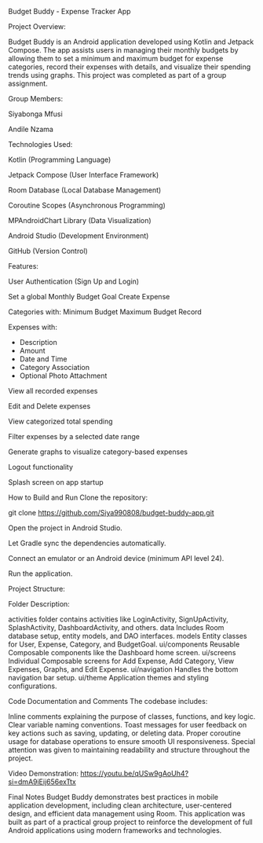 

Budget Buddy - Expense Tracker App

Project Overview:

Budget Buddy is an Android application developed using Kotlin and Jetpack Compose. The app assists users in managing their monthly budgets by allowing them to set a minimum and maximum budget for expense categories, record their expenses with details, and visualize their spending trends using graphs. This project was completed as part of a group assignment.

Group Members: 

Siyabonga Mfusi 

Andile Nzama


Technologies Used: 

Kotlin (Programming Language) 

Jetpack Compose (User Interface Framework) 

Room Database (Local Database Management) 

Coroutine Scopes (Asynchronous Programming) 

MPAndroidChart Library (Data Visualization) 

Android Studio (Development Environment) 

GitHub (Version Control)


Features: 

User Authentication (Sign Up and Login) 

Set a global Monthly Budget Goal Create Expense 

Categories with: Minimum Budget Maximum Budget Record 

Expenses with:

- Description
- Amount
- Date and Time
- Category Association
- Optional Photo Attachment

View all recorded expenses 

Edit and Delete expenses 

View categorized total spending 

Filter expenses by a selected date range 

Generate graphs to visualize category-based expenses 

Logout functionality 

Splash screen on app startup


How to Build and Run Clone the repository: 

git clone https://github.com/Siya990808/budget-buddy-app.git 

Open the project in Android Studio. 

Let Gradle sync the dependencies automatically. 

Connect an emulator or an Android device (minimum API level 24). 

Run the application.


Project Structure: 

Folder Description:

activities folder contains activities like LoginActivity, SignUpActivity, SplashActivity, DashboardActivity, and others. data Includes Room database setup, entity models, and DAO interfaces. models Entity classes for User, Expense, Category, and BudgetGoal. ui/components Reusable Composable components like the Dashboard home screen. ui/screens Individual Composable screens for Add Expense, Add Category, View Expenses, Graphs, and Edit Expense. ui/navigation Handles the bottom navigation bar setup. ui/theme Application themes and styling configurations.


Code Documentation and Comments The codebase includes: 

Inline comments explaining the purpose of classes, functions, and key logic. Clear variable naming conventions. Toast messages for user feedback on key actions such as saving, updating, or deleting data. Proper coroutine usage for database operations to ensure smooth UI responsiveness. Special attention was given to maintaining readability and structure throughout the project.


Video Demonstration: https://youtu.be/qUSw9gAoUh4?si=dmA9iEij656exTtx


Final Notes Budget Buddy demonstrates best practices in mobile application development, including clean architecture, user-centered design, and efficient data management using Room. This application was built as part of a practical group project to reinforce the development of full Android applications using modern frameworks and technologies.
